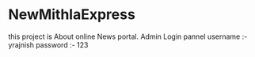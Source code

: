 # NewMithlaExpress
this project is About online News portal.
Admin Login pannel
username :- yrajnish
password :- 123
